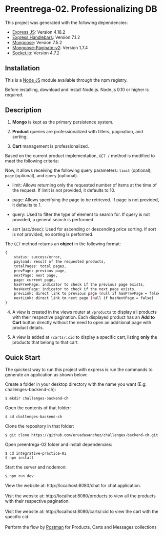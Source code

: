 # Preentrega-02. Professionalizing DB

This project was generated with the following dependencies: 

- [Express JS](https://github.com/expressjs/express): Version 4.18.2
- [Express Handlebars](https://github.com/express-handlebars/express-handlebars): Version 7.1.2
- [Mongoose](https://github.com/Automattic/mongoose): Version 7.5.2
- [Mongoose-Paginate-v2](https://github.com/aravindnc/mongoose-paginate-v2): Version 1.7.4  
- [Socket.io](https://github.com/socketio/socket.io): Version 4.7.2 

## Installation

This is a [Node JS](https://github.com/nodejs/node) module available through the npm registry.

Before installing, download and install Node.js. Node.js 0.10 or higher is required.

## Description


1. **Mongo** is kept as the primary persistence system.

2. **Product** queries are professionalized with filters, pagination, and sorting.

3. **Cart** management is professionalized.

Based on the current product implementation, `GET /` method is modified to meet the following criteria:

Now, it allows receiving the following query parameters: `limit` (optional), `page` (optional), and `query` (optional).

* limit: Allows returning only the requested number of items at the time of the request. If limit is not provided, it defaults to 10.

* page: Allows specifying the page to be retrieved. If page is not provided, it defaults to 1.

* query: Used to filter the type of element to search for. If query is not provided, a general search is performed.

* sort (asc/desc): Used for ascending or descending price sorting. If sort is not provided, no sorting is performed.

The `GET` method returns an **object** in the following format:

```bash
{
    status: success/error,
    payload: result of the requested products,
    totalPages: total pages,
    prevPage: previous page,
    nextPage: next page,
    page: current page,
    hasPrevPage: indicator to check if the previous page exists,
    hasNextPage: indicator to check if the next page exists,
    prevLink: direct link to previous page (null if hasPrevPage = false),
    nextLink: direct link to next page (null if hasNextPage = false)
}
```

4. A view is created in the views router at `/products` to display all products with their respective pagination. Each displayed product has an **Add to Cart** button directly without the need to open an additional page with product details.

5. A view is added at `/carts/:cid` to display a specific cart, listing **only** the products that belong to that cart.

## Quick Start

The quickest way to run this project with express is run the commands to generate an application as shown below:

Create a folder in your desktop directory with the name you want (E.g: challenges-backend-ch):

```bash
$ mkdir challenges-backend-ch
```

Open the contents of that folder:

```bash
$ cd challenges-backend-ch
```

Clone the repository in that folder:

```bash
$ git clone https://github.com/eruedasanchez/challenges-backend-ch.git
```

Open preentrega-02 folder and install dependencies:

```bash
$ cd integrative-practice-01
$ npm install
```

Start the server and nodemon:

```bash
$ npm run dev 
```

View the website at: http://localhost:8080/chat for chat application.
<br>
<br>
Visit the website at: http://localhost:8080/products to view all the products with their respective pagination. 
<br>
<br>
Visit the website at: http://localhost:8080/carts/:cid to view the cart with the specific cid 
<br>
<br>
Perform the flow by [Postman](https://www.postman.com/) for Products, Carts and Messages collections